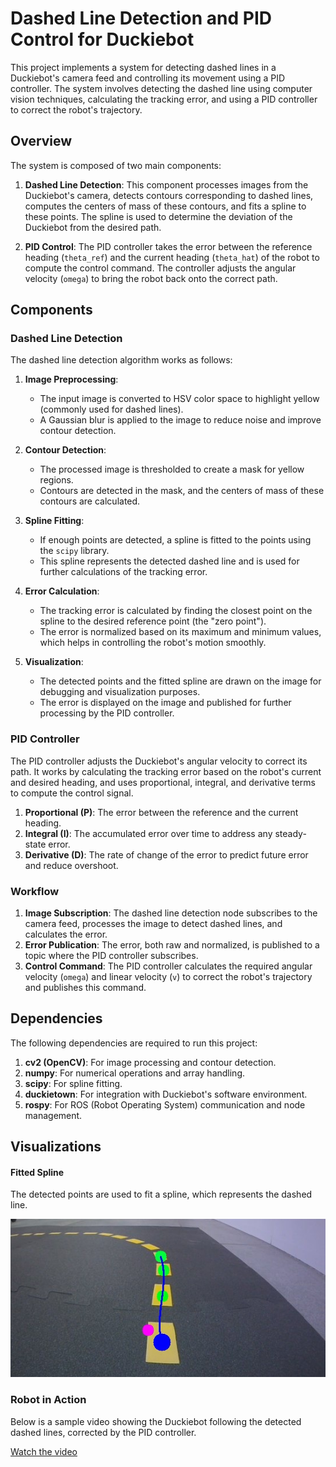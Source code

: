 # Dashed Line Detection and PID Control for Duckiebot

This project implements a system for detecting dashed lines in a Duckiebot's camera feed and controlling its movement using a PID controller. The system involves detecting the dashed line using computer vision techniques, calculating the tracking error, and using a PID controller to correct the robot's trajectory.

## Overview

The system is composed of two main components:

1. **Dashed Line Detection**: This component processes images from the Duckiebot's camera, detects contours corresponding to dashed lines, computes the centers of mass of these contours, and fits a spline to these points. The spline is used to determine the deviation of the Duckiebot from the desired path.

2. **PID Control**: The PID controller takes the error between the reference heading (`theta_ref`) and the current heading (`theta_hat`) of the robot to compute the control command. The controller adjusts the angular velocity (`omega`) to bring the robot back onto the correct path.

## Components

### Dashed Line Detection

The dashed line detection algorithm works as follows:

1. **Image Preprocessing**:
   - The input image is converted to HSV color space to highlight yellow (commonly used for dashed lines).
   - A Gaussian blur is applied to the image to reduce noise and improve contour detection.

2. **Contour Detection**:
   - The processed image is thresholded to create a mask for yellow regions.
   - Contours are detected in the mask, and the centers of mass of these contours are calculated.

3. **Spline Fitting**:
   - If enough points are detected, a spline is fitted to the points using the `scipy` library.
   - This spline represents the detected dashed line and is used for further calculations of the tracking error.

4. **Error Calculation**:
   - The tracking error is calculated by finding the closest point on the spline to the desired reference point (the "zero point").
   - The error is normalized based on its maximum and minimum values, which helps in controlling the robot's motion smoothly.

5. **Visualization**:
   - The detected points and the fitted spline are drawn on the image for debugging and visualization purposes.
   - The error is displayed on the image and published for further processing by the PID controller.

### PID Controller

The PID controller adjusts the Duckiebot's angular velocity to correct its path. It works by calculating the tracking error based on the robot's current and desired heading, and uses proportional, integral, and derivative terms to compute the control signal.

1. **Proportional (P)**: The error between the reference and the current heading.
2. **Integral (I)**: The accumulated error over time to address any steady-state error.
3. **Derivative (D)**: The rate of change of the error to predict future error and reduce overshoot.

### Workflow

1. **Image Subscription**: The dashed line detection node subscribes to the camera feed, processes the image to detect dashed lines, and calculates the error.
2. **Error Publication**: The error, both raw and normalized, is published to a topic where the PID controller subscribes.
3. **Control Command**: The PID controller calculates the required angular velocity (`omega`) and linear velocity (`v`) to correct the robot's trajectory and publishes this command.

## Dependencies

The following dependencies are required to run this project:

1. **cv2 (OpenCV)**: For image processing and contour detection.
2. **numpy**: For numerical operations and array handling.
3. **scipy**: For spline fitting.
4. **duckietown**: For integration with Duckiebot's software environment.
5. **rospy**: For ROS (Robot Operating System) communication and node management.

## Visualizations

#### Fitted Spline
The detected points are used to fit a spline, which represents the dashed line.

![Contours Detected](spline1.png)

### Robot in Action

Below is a sample video showing the Duckiebot following the detected dashed lines, corrected by the PID controller.

[Watch the video](example.mp4)
